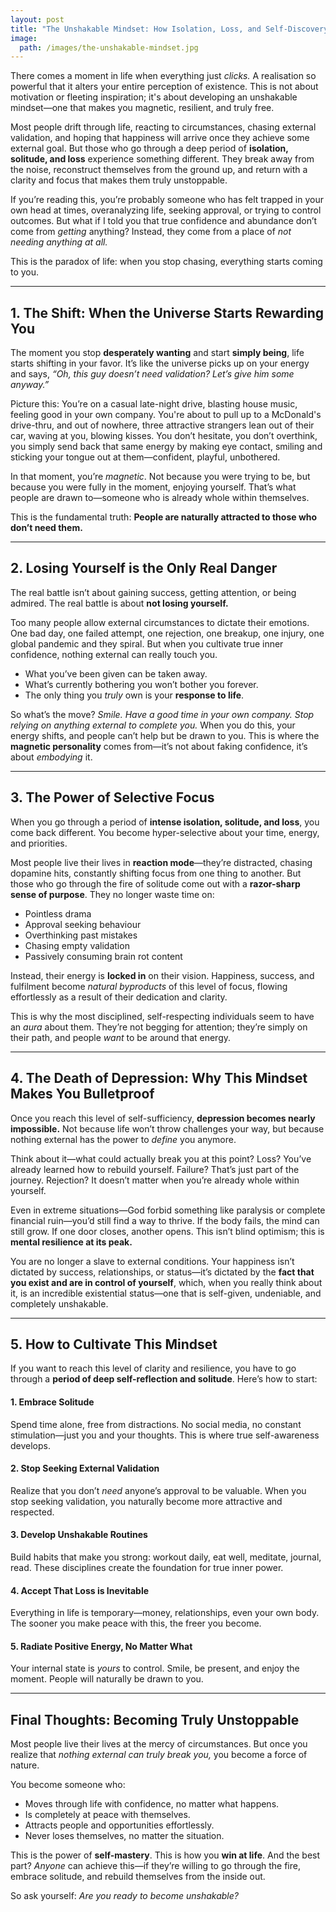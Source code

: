 ```yaml
---
layout: post
title: "The Unshakable Mindset: How Isolation, Loss, and Self-Discovery Forge Lasting Confidence"
image:
  path: /images/the-unshakable-mindset.jpg
---
```


There comes a moment in life when everything just *clicks.* A realisation so powerful that it alters your entire perception of existence. This is not about motivation or fleeting inspiration; it's about developing an unshakable mindset—one that makes you magnetic, resilient, and truly free.

Most people drift through life, reacting to circumstances, chasing external validation, and hoping that happiness will arrive once they achieve some external goal. But those who go through a deep period of **isolation, solitude, and loss** experience something different. They break away from the noise, reconstruct themselves from the ground up, and return with a clarity and focus that makes them truly unstoppable.

If you’re reading this, you’re probably someone who has felt trapped in your own head at times, overanalyzing life, seeking approval, or trying to control outcomes. But what if I told you that true confidence and abundance don’t come from *getting* anything? Instead, they come from a place of *not needing anything at all.*

This is the paradox of life: when you stop chasing, everything starts coming to you.

---

## **1. The Shift: When the Universe Starts Rewarding You**

The moment you stop **desperately wanting** and start **simply being**, life starts shifting in your favor. It’s like the universe picks up on your energy and says, *“Oh, this guy doesn’t need validation? Let’s give him some anyway.”*

Picture this: You’re on a casual late-night drive, blasting house music, feeling good in your own company. You're about to pull up to a McDonald's drive-thru, and out of nowhere, three attractive strangers lean out of their car, waving at you, blowing kisses. You don’t hesitate, you don’t overthink, you simply send back that same energy by making eye contact, smiling and sticking your tongue out at them—confident, playful, unbothered.

In that moment, you’re *magnetic*. Not because you were trying to be, but because you were fully in the moment, enjoying yourself. That’s what people are drawn to—someone who is already whole within themselves.

This is the fundamental truth: **People are naturally attracted to those who don’t need them.**

---

## **2. Losing Yourself is the Only Real Danger**

The real battle isn’t about gaining success, getting attention, or being admired. The real battle is about **not losing yourself.**

Too many people allow external circumstances to dictate their emotions. One bad day, one failed attempt, one rejection, one breakup, one injury, one global pandemic and they spiral. But when you cultivate true inner confidence, nothing external can really touch you.

- What you’ve been given can be taken away.
- What’s currently bothering you won’t bother you forever.
- The only thing you *truly* own is your **response to life**.

So what’s the move? *Smile. Have a good time in your own company. Stop relying on anything external to complete you.* When you do this, your energy shifts, and people can’t help but be drawn to you. This is where the **magnetic personality** comes from—it’s not about faking confidence, it’s about *embodying* it.

---

## **3. The Power of Selective Focus**

When you go through a period of **intense isolation, solitude, and loss**, you come back different. You become hyper-selective about your time, energy, and priorities.

Most people live their lives in **reaction mode**—they’re distracted, chasing dopamine hits, constantly shifting focus from one thing to another. But those who go through the fire of solitude come out with a **razor-sharp sense of purpose**. They no longer waste time on:

- Pointless drama
- Approval seeking behaviour
- Overthinking past mistakes
- Chasing empty validation
- Passively consuming brain rot content

Instead, their energy is **locked in** on their vision. Happiness, success, and fulfilment become *natural byproducts* of this level of focus, flowing effortlessly as a result of their dedication and clarity.

This is why the most disciplined, self-respecting individuals seem to have an *aura* about them. They’re not begging for attention; they’re simply on their path, and people *want* to be around that energy.

---

## **4. The Death of Depression: Why This Mindset Makes You Bulletproof**

Once you reach this level of self-sufficiency, **depression becomes nearly impossible.** Not because life won’t throw challenges your way, but because nothing external has the power to *define* you anymore.

Think about it—what could actually break you at this point? Loss? You’ve already learned how to rebuild yourself. Failure? That’s just part of the journey. Rejection? It doesn’t matter when you’re already whole within yourself.

Even in extreme situations—God forbid something like paralysis or complete financial ruin—you’d still find a way to thrive. If the body fails, the mind can still grow. If one door closes, another opens. This isn’t blind optimism; this is **mental resilience at its peak.**

You are no longer a slave to external conditions. Your happiness isn’t dictated by success, relationships, or status—it’s dictated by the **fact that you exist and are in control of yourself**, which, when you really think about it, is an incredible existential status—one that is self-given, undeniable, and completely unshakable.

---

## **5. How to Cultivate This Mindset**

If you want to reach this level of clarity and resilience, you have to go through a **period of deep self-reflection and solitude**. Here’s how to start:

#### **1. Embrace Solitude**

Spend time alone, free from distractions. No social media, no constant stimulation—just you and your thoughts. This is where true self-awareness develops.

#### **2. Stop Seeking External Validation**

Realize that you don’t *need* anyone’s approval to be valuable. When you stop seeking validation, you naturally become more attractive and respected.

#### **3. Develop Unshakable Routines**

Build habits that make you strong: workout daily, eat well, meditate, journal, read. These disciplines create the foundation for true inner power.

#### **4. Accept That Loss is Inevitable**

Everything in life is temporary—money, relationships, even your own body. The sooner you make peace with this, the freer you become.

#### **5. Radiate Positive Energy, No Matter What**

Your internal state is *yours* to control. Smile, be present, and enjoy the moment. People will naturally be drawn to you.

---

## **Final Thoughts: Becoming Truly Unstoppable**

Most people live their lives at the mercy of circumstances. But once you realize that *nothing external can truly break you,* you become a force of nature.

You become someone who:

- Moves through life with confidence, no matter what happens.
- Is completely at peace with themselves.
- Attracts people and opportunities effortlessly.
- Never loses themselves, no matter the situation.

This is the power of **self-mastery**. This is how you **win at life**. And the best part? *Anyone* can achieve this—if they’re willing to go through the fire, embrace solitude, and rebuild themselves from the inside out.

So ask yourself: *Are you ready to become unshakable?*